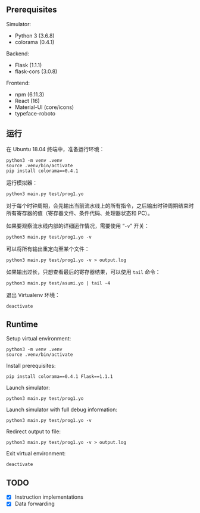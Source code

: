 ## Prerequisites

Simulator:

* Python 3 (3.6.8)
* colorama (0.4.1)

Backend:
* Flask (1.1.1)
* flask-cors (3.0.8)

Frontend:
* npm (6.11.3)
* React (16)
* Material-UI (core/icons)
* typeface-roboto

## 运行
在 Ubuntu 18.04 终端中，准备运行环境：

```shell
python3 -m venv .venv
source .venv/bin/activate
pip install colorama==0.4.1
```

运行模拟器：

```shell
python3 main.py test/prog1.yo
```

对于每个时钟周期，会先输出当前流水线上的所有指令，之后输出时钟周期结束时所有寄存器的值（寄存器文件、条件代码、处理器状态和 PC）。

如果要观察流水线内部的详细运作情况，需要使用 “`-v`” 开关：

```shell
python3 main.py test/prog1.yo -v
```

可以将所有输出重定向至某个文件：

```shell
python3 main.py test/prog1.yo -v > output.log
```

如果输出过长，只想查看最后的寄存器结果，可以使用 `tail` 命令：

```shell
python3 main.py test/asumi.yo | tail -4
```

退出 Virtualenv 环境：

```shell
deactivate
```

## Runtime
Setup virtual environment:

```shell
python3 -m venv .venv
source .venv/bin/activate
```

Install prerequisites:

```shell
pip install colorama==0.4.1 Flask==1.1.1
```

Launch simulator:

```shell
python3 main.py test/prog1.yo
```

Launch simulator with full debug information:

```shell
python3 main.py test/prog1.yo -v
```

Redirect output to file:

```shell
python3 main.py test/prog1.yo -v > output.log
```

Exit virtual environment:

```shell
deactivate
```

## TODO
* [x] Instruction implementations
* [x] Data forwarding